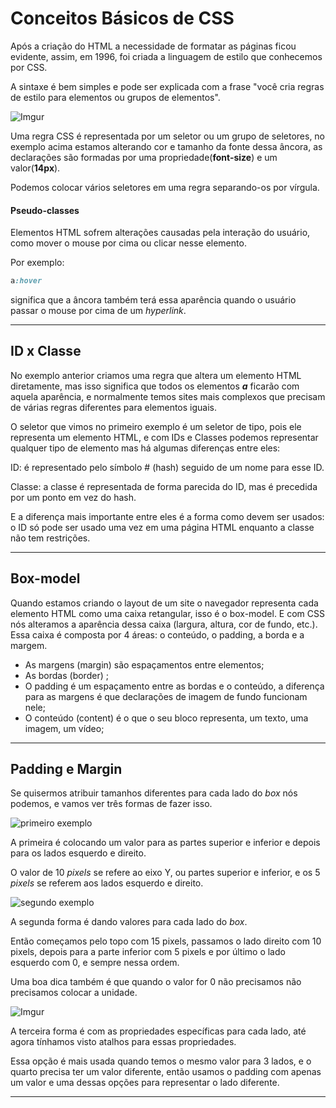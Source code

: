 # Conceitos Básicos de CSS

Após a criação do HTML a necessidade de formatar as páginas ficou evidente, assim, em 1996, foi criada a linguagem de estilo que conhecemos por CSS.

A sintaxe é bem simples e pode ser explicada com a frase "você cria regras de estilo para elementos ou grupos de elementos".

![Imgur](https://i.imgur.com/vVtF9xu.png)

Uma regra CSS é representada por um seletor ou um grupo de seletores, no exemplo acima estamos alterando cor e tamanho da fonte dessa âncora, as declarações são formadas por uma propriedade(**font-size**) e um valor(**14px**).

Podemos colocar vários seletores em uma regra separando-os por vírgula.

#### Pseudo-classes

Elementos HTML sofrem alterações causadas pela interação do usuário, como mover o mouse por cima ou clicar nesse elemento.

Por exemplo:

```css
a:hover
```

significa que a âncora também terá essa aparência quando o usuário passar o mouse por cima de um *hyperlink*.

-----

## ID x Classe

No exemplo anterior criamos uma regra que altera um elemento HTML diretamente, mas isso significa que todos os elementos ***a*** ficarão com aquela aparência, e normalmente temos sites mais complexos que precisam de várias regras diferentes para elementos iguais.

O seletor que vimos no primeiro exemplo é um seletor de tipo, pois ele representa um elemento HTML, e com IDs e Classes podemos representar qualquer tipo de elemento mas há algumas diferenças entre eles:

ID: é representado pelo símbolo # (hash) seguido de um nome para esse ID.

Classe: a classe é representada de forma parecida do ID, mas é precedida por um ponto em vez do hash.

E a diferença mais importante entre eles é a forma como devem ser usados: o ID só pode ser usado uma vez em uma página HTML enquanto a classe não tem restrições.

-----

## Box-model

Quando estamos criando o layout de um site o navegador representa cada elemento HTML como uma caixa retangular, isso é o box-model. E com CSS nós alteramos a aparência dessa caixa (largura, altura, cor de fundo, etc.). Essa caixa é composta por 4 áreas: o conteúdo, o padding, a borda e a margem.

- As margens (margin) são espaçamentos entre elementos;
- As bordas (border) ;
- O padding é um espaçamento entre as bordas e o conteúdo, a diferença para as margens é que declarações de imagem de fundo funcionam nele;
- O conteúdo (content) é o que o seu bloco representa, um texto, uma imagem, um vídeo;

-----

## Padding e Margin

Se quisermos atribuir tamanhos diferentes para cada lado do *box* nós podemos, e vamos ver três formas de fazer isso.

![primeiro exemplo](https://i.imgur.com/j9u6jf4.png)

A primeira é colocando um valor para as partes superior e inferior e depois para os lados esquerdo e direito.

O valor de 10 *pixels* se refere ao eixo Y, ou partes superior e inferior, e os 5 *pixels* se referem aos lados esquerdo e direito.

![segundo exemplo](https://i.imgur.com/8yAbZ2T.png)

A segunda forma é dando valores para cada lado do *box*.

Então começamos pelo topo com 15 pixels, passamos o lado direito com 10 pixels, depois para a parte inferior com 5 pixels e por último o lado esquerdo com 0, e sempre nessa ordem.

Uma boa dica também é que quando o valor for 0 não precisamos não precisamos colocar a unidade.

![Imgur](https://i.imgur.com/B93Xiuk.png)

A terceira forma é com as propriedades específicas para cada lado, até agora tínhamos visto atalhos para essas propriedades.

Essa opção é mais usada quando temos o mesmo valor para 3 lados, e o quarto precisa ter um valor diferente, então usamos o padding com apenas um valor e uma dessas opções para representar o lado diferente.

-----

